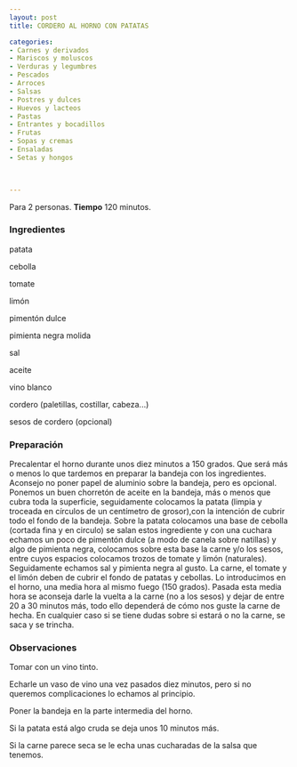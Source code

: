 ```yaml
---
layout: post
title: CORDERO AL HORNO CON PATATAS

categories:
- Carnes y derivados
- Mariscos y moluscos
- Verduras y legumbres
- Pescados
- Arroces
- Salsas
- Postres y dulces
- Huevos y lacteos
- Pastas
- Entrantes y bocadillos
- Frutas
- Sopas y cremas
- Ensaladas
- Setas y hongos
 


---
```


Para 2 personas.
<b>Tiempo</b> 120 minutos.

<h3>Ingredientes</h3>

patata

cebolla

tomate

limón

pimentón dulce

pimienta negra molida

sal

aceite

vino blanco

cordero (paletillas, costillar, cabeza...)

sesos de cordero (opcional)

<h3>Preparación</h3>

Precalentar el horno durante unos diez minutos a 150 grados. Que será más o menos lo que tardemos en preparar la bandeja con los ingredientes. Aconsejo no poner papel de aluminio sobre la bandeja, pero es opcional. Ponemos un buen chorretón de aceite en la bandeja, más o menos que cubra toda la superficie, seguidamente colocamos la patata (limpia y troceada en círculos de un centímetro de grosor),con la intención de cubrir todo el fondo de la bandeja. Sobre la patata colocamos una base de cebolla (cortada fina y en circulo) se salan estos ingrediente y con una cuchara echamos un poco de pimentón dulce (a modo de canela sobre natillas) y algo de pimienta negra, colocamos sobre esta base la carne y/o los sesos, entre cuyos espacios colocamos trozos de tomate y limón (naturales). Seguidamente echamos sal y pimienta negra al gusto. La carne, el tomate y el limón deben de cubrir el fondo de patatas y cebollas. Lo introducimos en el horno, una media hora al mismo fuego (150 grados). Pasada esta media hora se aconseja darle la vuelta a la carne (no a los sesos) y dejar de entre 20 a 30 minutos más, todo ello dependerá de cómo nos guste la carne de hecha. En cualquier caso si se tiene dudas sobre si estará o no la carne, se saca y se trincha.

<h3>Observaciones</h3>

Tomar con un vino tinto.

Echarle un vaso de vino una vez pasados diez minutos, pero si no queremos complicaciones lo echamos al principio.

Poner la bandeja en la parte intermedia del horno.

Si la patata está algo cruda se deja unos 10 minutos más.

Si la carne parece seca se le echa unas cucharadas de la salsa que tenemos.

